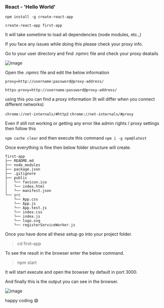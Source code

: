 ### React - 'Hello World'

`npm install -g create-react-app`

`create-react-app first-app`

It will take sometime to load all dependencies (node modules, etc.,)

If you face any issues while doing this please check your proxy info.

 Go to your user directory and find .npmrc file and check your proxy deatails

![image](https://user-images.githubusercontent.com/6780840/37506713-2299bc68-2911-11e8-889e-552bb7502f9b.png)

Open the .npmrc file and edit the below information

``` proxy=http://username:password@proxy-address/ ```

``` https-proxy=http://username:password@proxy-address/ ```

using this you can find a proxy information (It will differ when you connect different networks)

`chrome://net-internals/#http2` `chrome://net-internals/#proxy`

Even if still not working or getting any error like admin rights / proxy settings then follow this

` npm cache clear ` and then execute this command `npm i -g npm@latest`

Once everything is fine then below folder structure will create.

```
first-app
├── README.md
├── node_modules
├── package.json
├── .gitignore
├── public
│   └── favicon.ico
│   └── index.html
│   └── manifest.json
└── src
    └── App.css
    └── App.js
    └── App.test.js
    └── index.css
    └── index.js
    └── logo.svg
    └── registerServiceWorker.js
```

Once you have done all these setup go into your project folder.

> cd first-app

To see the result in the browser enter the below command.

> npm start

It will start execute and open the browser by default in port 3000. 

And finally this is the output you can see in the browser.

![image](https://user-images.githubusercontent.com/6780840/37519232-547310d6-293e-11e8-8a56-1af102a48433.png)


happy coding :smile:
